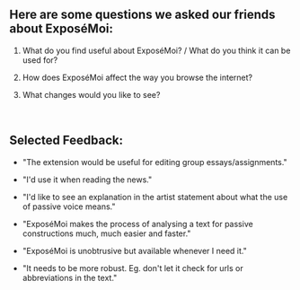 ## Here are some questions we asked our friends about ExposéMoi:

1) What do you find useful about ExposéMoi? / What do you think it can be used for?

2) How does ExposéMoi affect the way you browse the internet?

3) What changes would you like to see?

<br>

## Selected Feedback:

- "The extension would be useful for editing group essays/assignments."

- "I'd use it when reading the news."

- "I'd like to see an explanation in the artist statement about what the use of passive voice means."

- "ExposéMoi makes the process of analysing a text for passive constructions much, much easier and faster."

- "ExposéMoi is unobtrusive but available whenever I need it."

- "It needs to be more robust. Eg. don't let it check for urls or abbreviations in the text."
